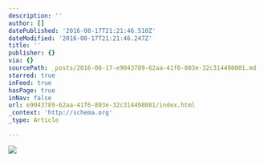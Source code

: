 ```yaml
---
description: ''
author: []
datePublished: '2016-08-17T21:21:46.510Z'
dateModified: '2016-08-17T21:21:46.247Z'
title: ''
publisher: {}
via: {}
sourcePath: _posts/2016-08-17-e9043789-62aa-41f6-803e-32c314498081.md
starred: true
inFeed: true
hasPage: true
inNav: false
url: e9043789-62aa-41f6-803e-32c314498081/index.html
_context: 'http://schema.org'
_type: Article

---
```

![](https://the-grid-user-content.s3-us-west-2.amazonaws.com/97a6503b-9593-41f8-8e2e-4c8ed556704d.jpg)
